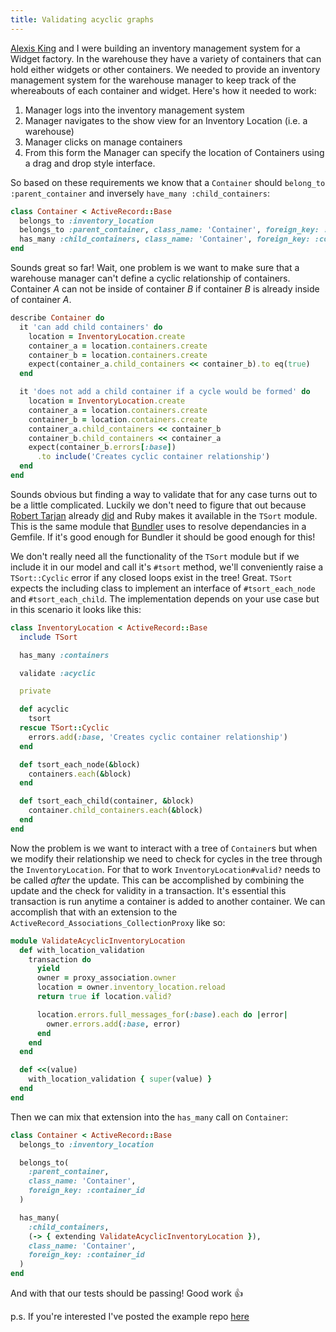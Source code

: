 ```yaml
---
title: Validating acyclic graphs
---
```


[Alexis King](https://github.com/lexi-lambda) and I were building an inventory management system for a Widget factory. In the warehouse they have a variety of containers that can hold either widgets or other containers. We needed to provide an inventory management system for the warehouse manager to keep track of the whereabouts of each container and widget. Here's how it needed to work:

1. Manager logs into the inventory management system
1. Manager navigates to the show view for an Inventory Location (i.e. a warehouse)
1. Manager clicks on manage containers
1. From this form the Manager can specify the location of Containers using a drag and drop style interface.

So based on these requirements we know that a `Container` should `belong_to :parent_container` and inversely `have_many :child_containers`:

```ruby
class Container < ActiveRecord::Base
  belongs_to :inventory_location
  belongs_to :parent_container, class_name: 'Container', foreign_key: :container_id
  has_many :child_containers, class_name: 'Container', foreign_key: :container_id
end
```

Sounds great so far! Wait, one problem is we want to make sure that a warehouse manager can't define a cyclic relationship of containers. Container *A* can not be inside of container *B* if container *B* is already inside of container *A*.

```ruby
describe Container do
  it 'can add child containers' do
    location = InventoryLocation.create
    container_a = location.containers.create
    container_b = location.containers.create
    expect(container_a.child_containers << container_b).to eq(true)
  end

  it 'does not add a child container if a cycle would be formed' do
    location = InventoryLocation.create
    container_a = location.containers.create
    container_b = location.containers.create
    container_a.child_containers << container_b
    container_b.child_containers << container_a
    expect(container_b.errors[:base])
      .to include('Creates cyclic container relationship')
  end
end
```

Sounds obvious but finding a way to validate that for any case turns out to be a little complicated. Luckily we don't need to figure that out because [Robert Tarjan](https://en.wikipedia.org/wiki/Robert_Tarjan) already [did](https://en.wikipedia.org/wiki/Tarjan%27s_strongly_connected_components_algorithm) and Ruby makes it available in the `TSort` module. This is the same module that [Bundler](http://bundler.io/) uses to resolve dependancies in a Gemfile. If it's good enough for Bundler it should be good enough for this!

We don't really need all the functionality of the `TSort` module but if we include it in our model and call it's `#tsort` method, we'll conveniently raise a `TSort::Cyclic` error if any closed loops exist in the tree! Great. `TSort` expects the including class to implement an interface of `#tsort_each_node` and `#tsort_each_child`. The implementation depends on your use case but in this scenario it looks like this:

```ruby
class InventoryLocation < ActiveRecord::Base
  include TSort

  has_many :containers

  validate :acyclic

  private

  def acyclic
    tsort
  rescue TSort::Cyclic
    errors.add(:base, 'Creates cyclic container relationship')
  end

  def tsort_each_node(&block)
    containers.each(&block)
  end

  def tsort_each_child(container, &block)
    container.child_containers.each(&block)
  end
end
```

Now the problem is we want to interact with a tree of `Container`s but when we modify their relationship we need to check for cycles in the tree through the `InventoryLocation`. For that to work `InventoryLocation#valid?` needs to be called _after_ the update. This can be accomplished by combining the update and the check for validity in a transaction. It's essential this transaction is run anytime a container is added to another container. We can accomplish that with an extension to the `ActiveRecord_Associations_CollectionProxy` like so:

```ruby
module ValidateAcyclicInventoryLocation
  def with_location_validation
    transaction do
      yield
      owner = proxy_association.owner
      location = owner.inventory_location.reload
      return true if location.valid?

      location.errors.full_messages_for(:base).each do |error|
        owner.errors.add(:base, error)
      end
    end
  end

  def <<(value)
    with_location_validation { super(value) }
  end
end
```

Then we can mix that extension into the `has_many` call on `Container`:

```ruby
class Container < ActiveRecord::Base
  belongs_to :inventory_location

  belongs_to(
    :parent_container,
    class_name: 'Container',
    foreign_key: :container_id
  )

  has_many(
    :child_containers,
    (-> { extending ValidateAcyclicInventoryLocation }),
    class_name: 'Container',
    foreign_key: :container_id
  )
end
```

And with that our tests should be passing! Good work :+1:

p.s. If you're interested I've posted the example repo [here](https://github.com/taboularasa/tsort_test)
